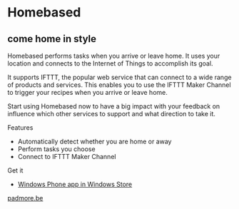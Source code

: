 
Homebased
=========
come home in style
------------------

Homebased performs tasks when you arrive or leave home. It uses your location and connects to the Internet of Things to accomplish its goal.

It supports IFTTT, the popular web service that can connect to a wide range of products and services. 
This enables you to use the IFTTT Maker Channel to trigger your recipes when you arrive or leave home.

Start using Homebased now to have a big impact with your feedback on influence which other services to support and what direction to take it.

Features
* Automatically detect whether you are home or away
* Perform tasks you choose
* Connect to IFTTT Maker Channel

Get it
* [Windows Phone app in Windows Store](https://www.microsoft.com/en-us/store/apps/homebased/9nblggh5pp4l)


[padmore.be](http://www.padmore.be)
